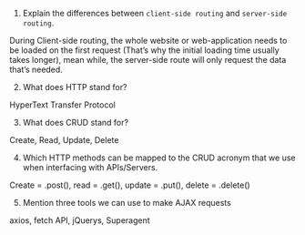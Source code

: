 1.  Explain the differences between `client-side routing` and `server-side routing`.

During Client-side routing, the whole website or web-application needs to be loaded on the first request (That’s why the initial loading time usually takes longer), mean while, the server-side route will only request the data that’s needed.

2.  What does HTTP stand for?

HyperText Transfer Protocol

3.  What does CRUD stand for?

Create, Read, Update, Delete

4.  Which HTTP methods can be mapped to the CRUD acronym that we use when interfacing with APIs/Servers.

Create = .post(), read = .get(), update = .put(), delete = .delete()

5.  Mention three tools we can use to make AJAX requests

axios, fetch API, jQuerys, Superagent
